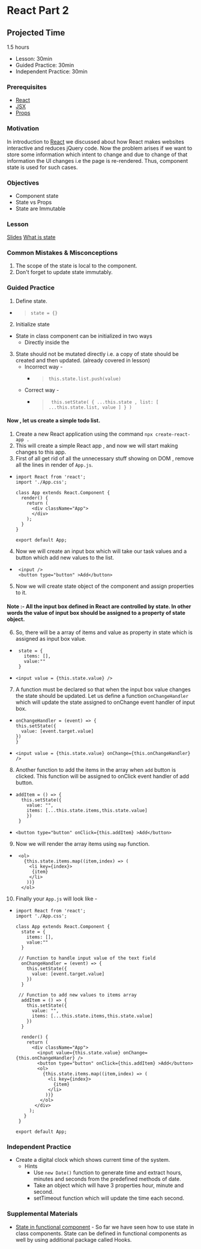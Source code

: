 # React Part 2

## Projected Time

1.5 hours
- Lesson: 30min
- Guided Practice: 30min
- Independent Practice: 30min

### Prerequisites

- [React](react.md)
- [JSX](react.md)
- [Props](react.md)

### Motivation

In introduction to [React](/react.md) we discussed about how React makes websites interactive and reduces jQuery code. Now the problem arises if we want to store some information which intent to change and due to change of that information the UI changes i.e the page is re-rendered. Thus, component state is used for such cases.

### Objectives

- Component state
- State vs Props
- State are Immutable

### Lesson

[Slides](https://docs.google.com/presentation/d/1Trj_7vWYe79_mDboDxN9rdT94yjY5Dt55xtU1k3dUsw/edit?usp=sharing)
[What is state](https://www.youtube.com/watch?v=e5n9j9n83OM)


### Common Mistakes & Misconceptions

1. The scope of the state is local to the component.
2. Don't forget to update state immutably.


### Guided Practice

1. Define state.
  - >	``` state = {} ```
2. Initialize state
  - State in class component can be initialized in two ways
    - Directly inside the 

3. State should not be mutated directly i.e. a copy of state should be created and then updated. (already covered in lesson)
    - Incorrect way -
      - > ```this.state.list.push(value)```
    - Correct way -
      - > ``` this.setState( { ...this.state , list: [ ...this.state.list, value ] } )```  
#### Now , let us create a simple todo list.
1. Create a new React application using the command `npx create-react-app .`
2. This will create a simple React app , and now we will start making changes to this app.
3. First of all get rid of all the unnecessary stuff showing on DOM , remove all the lines in render of `App.js`. 
  - ```
    import React from 'react';
    import './App.css';

    class App extends React.Component {
      render() {	
        return (
          <div className="App">  
          </div>
        );
      }
    }

    export default App;
    ```	
4. Now we will create an input box which will take our task values and a button which add new values to the list.
-  ```
    <input />
    <button type="button" >Add</button>
    ```

5. Now we will create state object of the component and assign properties to it.
#### Note :- All the input box defined in React are controlled by state. In other words the value of input box should be assigned to a property of state object.
6. So, there will be a array of items and value as property in state which is assigned as input box value.
-  ```
    state = {
      items: [],
      value:""
    }
    ```
- ```
  <input value = {this.state.value} /> 
  ```	 
7. A function must be declared so that when the input box value changes the state should be updated. Let us define a function `onChangeHandler` which will update the state assigned to onChange event handler of input box.
- ```
  onChangeHandler = (event) => {
  this.setState({
    value: [event.target.value]
  })
  }
  ```
- ```
  <input value = {this.state.value} onChange={this.onChangeHandler} /> 
  ```
8. Another function to add the items in the array when `add` button is clicked. This function will be assigned to onClick event handler of add button.
-  ```
   addItem = () => {
     this.setState({
       value: "",
       items: [...this.state.items,this.state.value]
       })
    }
   ```
-  ```
   <button type="button" onClick={this.addItem} >Add</button>
   ```	
9. Now we will render the array items using `map` function.
- ```
   <ol>
     {this.state.items.map((item,index) => (
       <li key={index}>
        {item}
       </li>
      ))}
    </ol>
  ```
10. Finally your `App.js` will look like -
-  ```
   import React from 'react';
   import './App.css';

   class App extends React.Component {
     state = {
       items: [],
       value:""
     }

    // Function to handle input value of the text field
     onChangeHandler = (event) => {
       this.setState({
         value: [event.target.value]
       })
     }

    // Function to add new values to items array
     addItem = () => {
       this.setState({
         value: "",
         items: [...this.state.items,this.state.value]
       })
     }

     render() {
       return (
         <div className="App">
           <input value={this.state.value} onChange={this.onChangeHandler} />
           <button type="button" onClick={this.addItem} >Add</button>
           <ol>
             {this.state.items.map((item,index) => (
               <li key={index}>
                 {item}
               </li>
              ))}
            </ol>
          </div>
        );
      }
    }

   export default App;
    ```	

### Independent Practice
- Create a digital clock which shows current time of the system.
  - Hints
    - Use `new Date()` function to generate time and extract hours, minutes and seconds from the predefined methods of date.
    - Take an object which will have 3 properties hour, minute and second.
    - setTimeout function which will update the time each second. 

### Supplemental Materials

- [State in functional component](https://reactjs.org/docs/hooks-state.html) - So far we have seen how to use state in class components. State can be defined in functional components as well by using additional package called Hooks.
